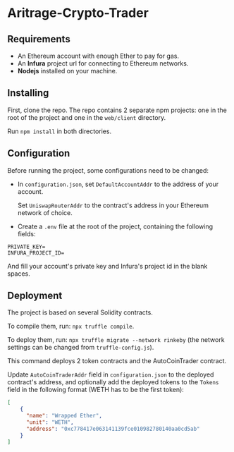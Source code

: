 # Aritrage-Crypto-Trader
## Requirements
* An Ethereum account with enough Ether to pay for gas.
* An **Infura** project url for connecting to Ethereum networks.
* **Nodejs** installed on your machine.
## Installing
First, clone the repo.
The repo contains 2 separate npm projects: one in the root of the project and one in the `web/client` directory.

Run `npm install` in both directories.
## Configuration
Before running the project, some configurations need to be changed:
* In `configuration.json`, set `DefaultAccountAddr` to the address of your account.

  Set `UniswapRouterAddr` to the contract's address in your Ethereum network of choice.
* Create a `.env` file at the root of the project, containing the following fields:
```
PRIVATE_KEY=
INFURA_PROJECT_ID=
```
And fill your account's private key and Infura's project id in the blank spaces.
## Deployment
The project is based on several Solidity contracts.

To compile them, run: `npx truffle compile`.

To deploy them, run: `npx truffle migrate --network rinkeby` (the network settings can be changed from `truffle-config.js`).

This command deploys 2 token contracts and the AutoCoinTrader contract.

Update `AutoCoinTraderAddr` field in `configuration.json` to the deployed contract's address, and optionally add the deployed tokens to the `Tokens` field in the following format (WETH has to be the first token):
```json
[
    {
      "name": "Wrapped Ether",
      "unit": "WETH",
      "address": "0xc778417e063141139fce010982780140aa0cd5ab"
    }
]
```


